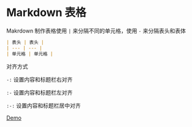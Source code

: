# Markdown 表格

Makrdown 制作表格使用 `|` 来分隔不同的单元格，使用 `-` 来分隔表头和表体

````markdown
| 表头 | 表头 |
| --- | --- |
| 单元格 | 单元格 |
````



对齐方式

`-:` 设置内容和标题栏右对齐

`:-` 设置内容和标题栏左对齐

`:-:` 设置内容和标题栏居中对齐

[Demo](https://github.com/Molln/Markdown/blob/master/Demo/MarkdownTable.md)

